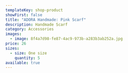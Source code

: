 ```yaml
---
templateKey: shop-product
showFirst: false
title: "ADORA Handmade: Pink Scarf"
description: Handmade Scarf
category: Accessories
images:
  - image: 8f4a7d98-fe87-4ac9-973b-a283b3ab252a.jpg
price: 26
sizes:
  - size: One size
    quantity: 5
available: true
---
```

